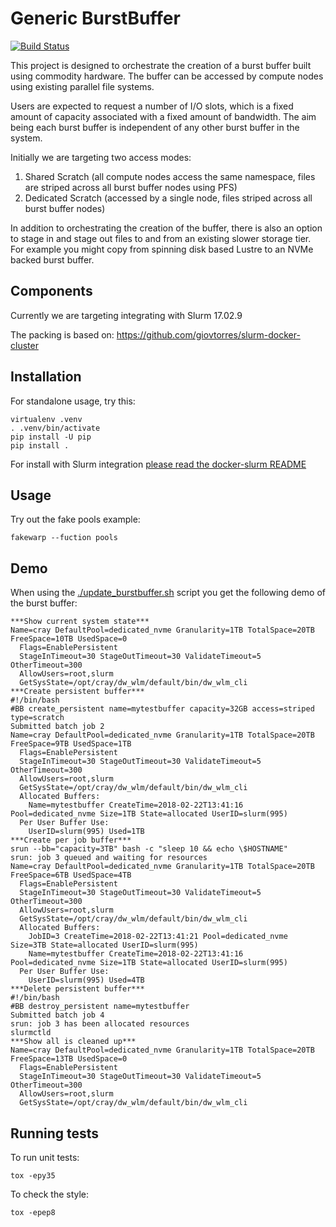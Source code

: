 # Generic BurstBuffer

[![Build Status](https://www.travis-ci.org/JohnGarbutt/burstbuffer.svg?branch=master)](https://www.travis-ci.org/JohnGarbutt/burstbuffer)

This project is designed to orchestrate the creation of a burst
buffer built using commodity hardware. The buffer can be accessed
by compute nodes using existing parallel file systems.

Users are expected to request a number of I/O slots, which is a
fixed amount of capacity associated with a fixed amount of
bandwidth. The aim being each burst buffer is independent of any
other burst buffer in the system.

Initially we are targeting two access modes:

1. Shared Scratch (all compute nodes access the same namespace,
   files are striped across all burst buffer nodes using PFS)
2. Dedicated Scratch (accessed by a single node, files striped
   across all burst buffer nodes)

In addition to orchestrating the creation of the buffer, there is
also an option to stage in and stage out files to and from an
existing slower storage tier. For example you might copy from
spinning disk based Lustre to an NVMe backed burst buffer.

## Components

Currently we are targeting integrating with Slurm 17.02.9

The packing is based on:
https://github.com/giovtorres/slurm-docker-cluster

## Installation

For standalone usage, try this:

```Console
virtualenv .venv
. .venv/bin/activate
pip install -U pip
pip install .
```

For install with Slurm integration [please read the docker-slurm
README](docker-slurm/README.md)

## Usage

Try out the fake pools example:
```Console
fakewarp --fuction pools
```

## Demo

When using the [./update_burstbuffer.sh](docker-slurm/update_burstbuffer.sh) script
you get the following demo of the burst buffer:

```Console
***Show current system state***
Name=cray DefaultPool=dedicated_nvme Granularity=1TB TotalSpace=20TB FreeSpace=10TB UsedSpace=0
  Flags=EnablePersistent
  StageInTimeout=30 StageOutTimeout=30 ValidateTimeout=5 OtherTimeout=300
  AllowUsers=root,slurm
  GetSysState=/opt/cray/dw_wlm/default/bin/dw_wlm_cli
***Create persistent buffer***
#!/bin/bash
#BB create_persistent name=mytestbuffer capacity=32GB access=striped type=scratch
Submitted batch job 2
Name=cray DefaultPool=dedicated_nvme Granularity=1TB TotalSpace=20TB FreeSpace=9TB UsedSpace=1TB
  Flags=EnablePersistent
  StageInTimeout=30 StageOutTimeout=30 ValidateTimeout=5 OtherTimeout=300
  AllowUsers=root,slurm
  GetSysState=/opt/cray/dw_wlm/default/bin/dw_wlm_cli
  Allocated Buffers:
    Name=mytestbuffer CreateTime=2018-02-22T13:41:16 Pool=dedicated_nvme Size=1TB State=allocated UserID=slurm(995)
  Per User Buffer Use:
    UserID=slurm(995) Used=1TB
***Create per job buffer***
srun --bb="capacity=3TB" bash -c "sleep 10 && echo \$HOSTNAME"
srun: job 3 queued and waiting for resources
Name=cray DefaultPool=dedicated_nvme Granularity=1TB TotalSpace=20TB FreeSpace=6TB UsedSpace=4TB
  Flags=EnablePersistent
  StageInTimeout=30 StageOutTimeout=30 ValidateTimeout=5 OtherTimeout=300
  AllowUsers=root,slurm
  GetSysState=/opt/cray/dw_wlm/default/bin/dw_wlm_cli
  Allocated Buffers:
    JobID=3 CreateTime=2018-02-22T13:41:21 Pool=dedicated_nvme Size=3TB State=allocated UserID=slurm(995)
    Name=mytestbuffer CreateTime=2018-02-22T13:41:16 Pool=dedicated_nvme Size=1TB State=allocated UserID=slurm(995)
  Per User Buffer Use:
    UserID=slurm(995) Used=4TB
***Delete persistent buffer***
#!/bin/bash
#BB destroy_persistent name=mytestbuffer
Submitted batch job 4
srun: job 3 has been allocated resources
slurmctld
***Show all is cleaned up***
Name=cray DefaultPool=dedicated_nvme Granularity=1TB TotalSpace=20TB FreeSpace=13TB UsedSpace=0
  Flags=EnablePersistent
  StageInTimeout=30 StageOutTimeout=30 ValidateTimeout=5 OtherTimeout=300
  AllowUsers=root,slurm
  GetSysState=/opt/cray/dw_wlm/default/bin/dw_wlm_cli
```

## Running tests

To run unit tests:

```Console
tox -epy35
```

To check the style:

```Console
tox -epep8
```
